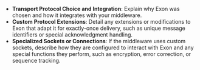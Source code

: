 - **Transport Protocol Choice and Integration**: Explain why Exon was chosen and how it integrates with your middleware.
- **Custom Protocol Extensions**: Detail any extensions or modifications to Exon that adapt it for exactly-once delivery, such as unique message identifiers or special acknowledgment handling.
- **Specialized Sockets or Connections**: If the middleware uses custom sockets, describe how they are configured to interact with Exon and any special functions they perform, such as encryption, error correction, or sequence tracking.